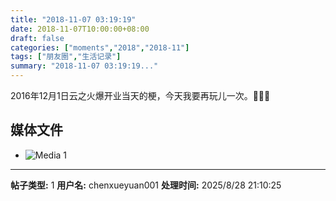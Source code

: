 ```yaml
---
title: "2018-11-07 03:19:19"
date: 2018-11-07T10:00:00+08:00
draft: false
categories: ["moments","2018","2018-11"]
tags: ["朋友圈","生活记录"]
summary: "2018-11-07 03:19:19..."
---
```


2016年12月1日云之火爆开业当天的梗，今天我要再玩儿一次。🤣🤣🤣

## 媒体文件

- ![Media 1](/Moments/photos/2018-11-07/201811070319190.jpg)

---

**帖子类型:** 1
**用户名:** chenxueyuan001
**处理时间:** 2025/8/28 21:10:25
